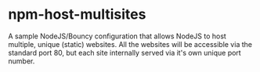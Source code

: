 # npm-host-multisites
A sample NodeJS/Bouncy configuration that allows NodeJS to host multiple, unique (static) websites.
All the websites will be accessible via the standard port 80, but each site internally served via it's own unique port number.

